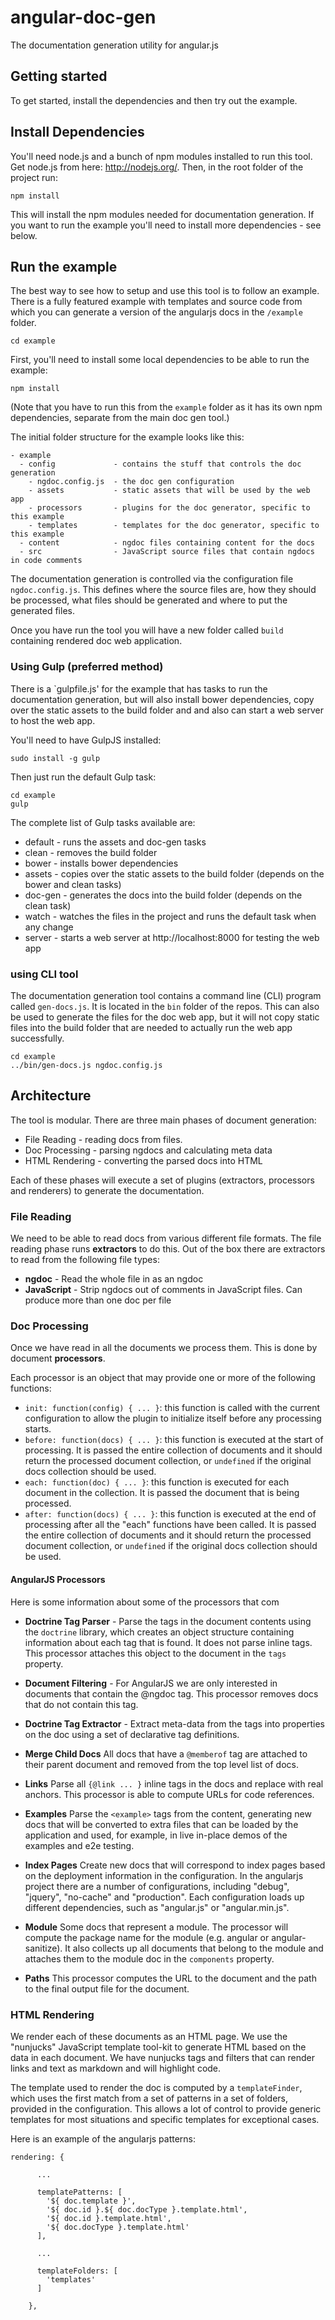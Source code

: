 angular-doc-gen
===============

The documentation generation utility for angular.js

## Getting started

To get started, install the dependencies and then try out the example.

## Install Dependencies

You'll need node.js and a bunch of npm modules installed to run this tool.  Get node.js from here:
http://nodejs.org/.  Then, in the root folder of the project run:

```
npm install
```

This will install the npm modules needed for documentation generation.  If you want to run the
example you'll need to install more dependencies - see below.


## Run the example

The best way to see how to setup and use this tool is to follow an example.  There is a fully
featured example with templates and source code from which you can generate a version of the
angularjs docs in the `/example` folder.

```
cd example
```

First, you'll need to install some local dependencies to be able to run the example:

```
npm install 
```

(Note that you have to run this from the `example` folder as it has its own npm dependencies,
separate from the main doc gen tool.)

The initial folder structure for the example looks like this:

```
- example
  - config             - contains the stuff that controls the doc generation
    - ngdoc.config.js  - the doc gen configuration 
    - assets           - static assets that will be used by the web app
    - processors       - plugins for the doc generator, specific to this example
    - templates        - templates for the doc generator, specific to this example
  - content            - ngdoc files containing content for the docs
  - src                - JavaScript source files that contain ngdocs in code comments 
```

The documentation generation is controlled via the configuration file `ngdoc.config.js`.  This
defines where the source files are, how they should be processed, what files should be generated
and where to put the generated files.

Once you have run the tool you will have a new folder called `build` containing rendered doc web
application.

### Using Gulp (preferred method)

There is a `gulpfile.js' for the example that has tasks to run the documentation generation, but
will also install bower dependencies, copy over the static assets to the build folder and and also
can start a web server to host the web app.

You'll need to have GulpJS installed:

```
sudo install -g gulp
```

Then just run the default Gulp task:

```
cd example
gulp
```

The complete list of Gulp tasks available are:

* default - runs the assets and doc-gen tasks
* clean - removes the build folder
* bower - installs bower dependencies
* assets - copies over the static assets to the build folder (depends on the bower and clean tasks)
* doc-gen - generates the docs into the build folder (depends on the clean task)
* watch - watches the files in the project and runs the default task when any change
* server - starts a web server at http://localhost:8000 for testing the web app


### using CLI tool

The documentation generation tool contains a command line (CLI) program called `gen-docs.js`. It is 
located in the `bin` folder of the repos.  This can also be used to generate the files for the
doc web app, but it will not copy static files into the build folder that are needed to actually
run the web app successfully.

```
cd example
../bin/gen-docs.js ngdoc.config.js
```


## Architecture

The tool is modular.  There are three main phases of document generation:

* File Reading - reading docs from files.
* Doc Processing - parsing ngdocs and calculating meta data
* HTML Rendering - converting the parsed docs into HTML

Each of these phases will execute a set of plugins (extractors, processors and renderers) to
generate the documentation.

### File Reading

We need to be able to read docs from various different file formats. The file reading phase runs
**extractors** to do this. Out of the box there are extractors to read from the following file
types:

* **ngdoc** - Read the whole file in as an ngdoc
* **JavaScript** - Strip ngdocs out of comments in JavaScript files. Can produce more than one doc per
  file

### Doc Processing

Once we have read in all the documents we process them. This is done by document **processors**.

Each processor is an object that may provide one or more of the following functions:

* `init: function(config) { ... }`: this function is called with the current configuration to allow
the plugin to initialize itself before any processing starts.
* `before: function(docs) { ... }`: this function is executed at the start of processing.  It is
passed the entire collection of documents and it should return the processed document collection, or
`undefined` if the original docs collection should be used.
* `each: function(doc) { ... }`: this function is executed for each document in the collection.  It
is passed the document that is being processed.
* `after: function(docs) { ... }`: this function is executed at the end of processing after all the
"each" functions have been called.  It is passed the entire collection of documents and it should
return the processed document collection, or `undefined` if the original docs collection should be
used.

#### AngularJS Processors

Here is some information about some of the processors that com

* **Doctrine Tag Parser** - 
Parse the tags in the document contents using the `doctrine` library, which creates an object
structure containing information about each tag that is found. It does not parse inline tags.
This processor attaches this object to the document in the `tags` property.

* **Document Filtering** -
For AngularJS we are only interested in documents that contain the @ngdoc tag.  This processor
removes docs that do not contain this tag.

* **Doctrine Tag Extractor** -
Extract meta-data from the tags into properties on the doc using a set of declarative tag
definitions.

* **Merge Child Docs**
All docs that have a `@memberof` tag are attached to their parent document and removed from the top
level list of docs.

* **Links**
Parse all `{@link ... }` inline tags in the docs and replace with real anchors.  This processor is
able to compute URLs for code references.

* **Examples**
Parse the `<example>` tags from the content, generating new docs that will be converted to extra
files that can be loaded by the application and used, for example, in live in-place demos of the
examples and e2e testing.

* **Index Pages**
Create new docs that will correspond to index pages based on the deployment information in the 
configuration.  In the angularjs project there are a number of configurations, including "debug",
"jquery", "no-cache" and "production".  Each configuration loads up different dependencies, such as
"angular.js" or "angular.min.js".

* **Module**
Some docs that represent a module.  The processor will compute the package name for the module (e.g.
angular or angular-sanitize).  It also collects up all documents that belong to the module and
attaches them to the module doc in the `components` property.

* **Paths**
This processor computes the URL to the document and the path to the final output file for the
document.

### HTML Rendering

We render each of these documents as an HTML page. We use the "nunjucks" JavaScript template
tool-kit to generate HTML based on the data in each document. We have nunjucks tags and filters that
can render links and text as markdown and will highlight code.

The template used to render the doc is computed by a `templateFinder`, which uses the first match
from a set of patterns in a set of folders, provided in the configuration. This allows a lot of control to provide
generic templates for most situations and specific templates for exceptional cases.

Here is an example of the angularjs patterns:

```
rendering: {

      ...

      templatePatterns: [
        '${ doc.template }',
        '${ doc.id }.${ doc.docType }.template.html',
        '${ doc.id }.template.html',
        '${ doc.docType }.template.html'
      ],

      ...

      templateFolders: [
        'templates'
      ]

    },
```
